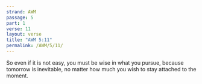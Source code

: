```yaml
---
strand: AWM
passage: 5
part: 1
verse: 11
layout: verse
title: "AWM 5:11"
permalink: /AWM/5/11/
---
```

So even if it is not easy, you must be wise in what you pursue, because tomorrow is inevitable, no matter how much you wish to stay attached to the moment.
